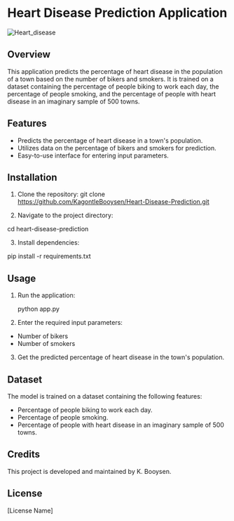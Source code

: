 # **Heart Disease Prediction Application**
                                        

                                                    
![Heart_disease](https://github.com/KagontleBooysen/Heart-Disease-Prediction/assets/106469425/a992951e-f6f8-4a36-9f99-fa2fe713d5fb)


## Overview
This application predicts the percentage of heart disease in the population of a town based on the number of bikers and smokers. It is trained on a dataset containing the percentage of people biking to work each day, the percentage of people smoking, and the percentage of people with heart disease in an imaginary sample of 500 towns.

## Features
- Predicts the percentage of heart disease in a town's population.
- Utilizes data on the percentage of bikers and smokers for prediction.
- Easy-to-use interface for entering input parameters.

## Installation
1. Clone the repository:
  git clone https://github.com/KagontleBooysen/Heart-Disease-Prediction.git  

2. Navigate to the project directory:

  cd heart-disease-prediction

3. Install dependencies:

pip install -r requirements.txt

## Usage
1. Run the application:
   
   python app.py
3. Enter the required input parameters:   
- Number of bikers
- Number of smokers
3. Get the predicted percentage of heart disease in the town's population.

## Dataset
The model is trained on a dataset containing the following features:

- Percentage of people biking to work each day.
- Percentage of people smoking.
- Percentage of people with heart disease in an imaginary sample of 500 towns.

## Credits
This project is developed and maintained by K. Booysen.

## License
[License Name] <!-- Specify the license under which your project is released -->
